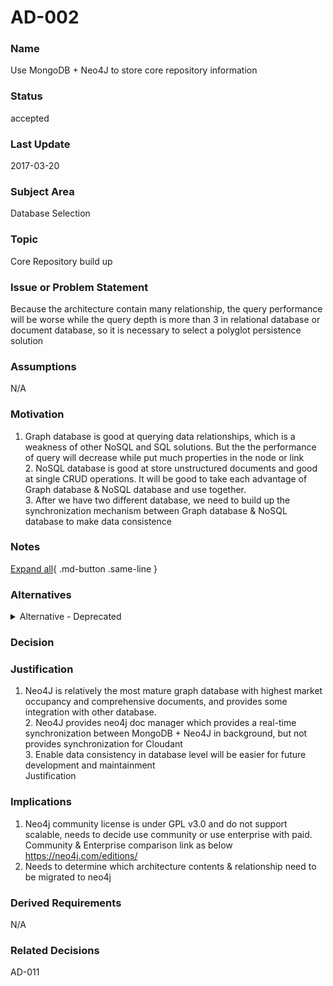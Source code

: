 

# AD-002


### Name

Use MongoDB + Neo4J to store core repository information


### Status

accepted


### Last Update

2017-03-20


### Subject Area

Database Selection


### Topic

Core Repository build up


### Issue or Problem Statement

Because the architecture contain many relationship, the query performance will be worse while the query depth is more than 3 in relational database or document database, so it is necessary to select a polyglot persistence solution<br>


### Assumptions

N/A<br>


### Motivation

1. Graph database is good at querying data relationships, which is a weakness of other NoSQL and SQL solutions. But the the performance of query will decrease while put much properties in the node or link<br>2. NoSQL database is good at store unstructured documents and good at single CRUD operations. It will be good to take each advantage of Graph database &amp; NoSQL database and use together.<br>3. After we have two different database, we need to build up the synchronization mechanism between Graph database &amp; NoSQL database to make data consistence


### Notes



[Expand all](#){ .md-button .same-line }


### Alternatives


    

<details markdown=1>
<summary markdown="span">Alternative - Deprecated</summary>

<table>
    <caption></caption>
    <thead>
        <tr>
            <th></th>
            <th></th>
        </tr>
    </thead>
    <tr>
        <td> <strong>Name</strong> </td>
        <td>Alternative - Deprecated</td>
    </tr>
    <tr>
        <td> <strong>Description</strong> </td>
        <td>1. Cloudant&nbsp; + Neo4J<br><blockquote>Pros: 1) BlueMix provides service, easier to setup/scale database environment &amp; replication<br>Cons: 1) Dedicated Bluemix needs paid 2) No ready-made communication mechanism between Cloudant with Neo4J, needs to build from scratch 3) Cloudant does not provides transaction, could not ensure data consistency in application layer<br></blockquote>2. MongoDB + Neo4J<br><blockquote>Pros: 1) Neo4J provides neo4j doc manager which can real-time migrate mongodb contents/relationship to Neo4J.&nbsp; The neo4j doc manager brief introduction could be referenced here https://neo4j.com/developer/mongodb/#_neo4j_doc_manager<br>Cons: 1) Needs to setup MongoDB environment &amp; scale locally&nbsp; 2) MongoDB does not provides transaction, could not ensure data consistency in application layer<br></blockquote><div>3. OrientDB</div><blockquote><div>Pros: 1) Can support both graph &amp; document natively, means that do not need to combine two databases, one database can cover both<br></div><div>Cons: 1) Use case &amp; documents are not as much as Neo4J</div></blockquote><div>4. DB2 + Neo4J<br></div><blockquote><div>Pros: 1) Both DB2 &amp; Neo4J support transaction, so can use XA Transaction to support distribution transaction in application layer<br>Cons: 1) The application layer will be a more complex 2) Can not support unstructured document<br></div></blockquote></td>
    </tr>
    <tr>
        <td> <strong>Best Applied</strong> </td>
        <td></td>
    </tr>
    <tr>
        <td> <strong>Contraindications</strong> </td>
        <td></td>
    </tr>
</table>


</details>


    



### Decision




### Justification

1. Neo4J is relatively the most mature graph database with highest market occupancy and comprehensive documents, and provides some integration with other database.<br>2. Neo4J provides neo4j doc manager which provides a real-time synchronization between MongoDB + Neo4J in background, but not provides synchronization for Cloudant<br>3. Enable data consistency in database level will be easier for future development and maintainment<br>Justification


### Implications

1. Neo4j community license is under GPL v3.0 and do not support scalable, needs to decide use community or use enterprise with paid. Community & Enterprise comparison link as below https://neo4j.com/editions/
2. Needs to determine which architecture contents & relationship need to be migrated to neo4j


### Derived Requirements

N/A


### Related Decisions

AD-011
